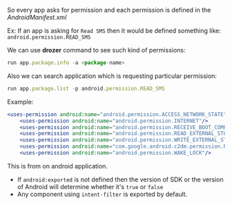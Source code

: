 So every app asks for permission and each permission is defined in the *AndroidManifest.xml*

Ex: If an app is asking for `Read SMS` then it would be defined something like: `android.permission.READ_SMS`

We can use **drozer** command to see such kind of permissions:

```jsx
run app.package.info -a <package-name>
```

Also we can search application which is requesting particular permission:

```jsx
run app.package.list -p android.permission.READ_SMS
```

Example:

```jsx
<uses-permission android:name="android.permission.ACCESS_NETWORK_STATE"/>
    <uses-permission android:name="android.permission.INTERNET"/>
    <uses-permission android:name="android.permission.RECEIVE_BOOT_COMPLETED"/>
    <uses-permission android:name="android.permission.READ_EXTERNAL_STORAGE" android:maxSdkVersion="18"/>
    <uses-permission android:name="android.permission.WRITE_EXTERNAL_STORAGE" android:maxSdkVersion="18"/>
    <uses-permission android:name="com.google.android.c2dm.permission.RECEIVE"/>
    <uses-permission android:name="android.permission.WAKE_LOCK"/>
```

This is from on android application.

- If `android:exported` is not defined then the version of SDK or the version of Android will determine whether it's `true` or `false`
- Any component using `intent-filter` is exported by default.
